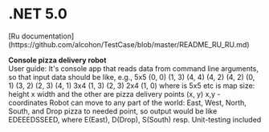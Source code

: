 <h1>.NET 5.0</h1>
[Ru documentation](https://github.com/alcohon/TestCase/blob/master/README_RU_RU.md)
<p><b>Console pizza delivery robot</b><br/>
User guide:
It's console app that reads data from command line arguments, so that input data should be like, e.g.,
5x5 (0, 0) (1, 3) (4, 4) (4, 2) (4, 2) (0, 1) (3, 2) (2, 3) (4, 1)
3x4 (1, 3) (2, 3)
2x4 (1, 0)
where is 5x5 etc is map size: height x width  
and the other are pizza delivery points (x, y) x,y - coordinates
Robot can move to any part of the world: East, West, North, South, and Drop pizza to needed point, 
so output would be like EDEEEDSSEED, where E(East), D(Drop), S(South) resp.
Unit-testing included
</p>
